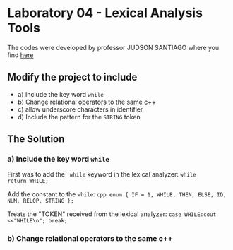 # Laboratory 04 - Lexical Analysis Tools

The codes were developed by professor JUDSON SANTIAGO where you find [here](https://github.com/JudsonSS/Compiladores/tree/master/Labs/Lab11)

## Modify the project to include
- a) Include the key word ```while```
- b) Change relational operators to the same c++
- c) allow underscore characters in identifier
- d) Include the pattern for the ```STRING``` token

## The Solution

### a) Include the key word ```while```

First was to add the ``` while``` keyword in the lexical analyzer: ```while       return WHILE; ```

Add the constant to the ```while```: ```cpp
enum {
    IF = 1,
    WHILE,
    THEN,
    ELSE,
    ID,
    NUM,
    RELOP,
    STRING
};```

Treats the "TOKEN" received from the lexical analyzer: ```case WHILE:cout <<"WHILE\n"; break;```

### b) Change relational operators to the same c++
